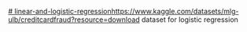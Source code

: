 [# linear-and-logistic-regression](https://www.kaggle.com/datasets/mlg-ulb/creditcardfraud?resource=download)https://www.kaggle.com/datasets/mlg-ulb/creditcardfraud?resource=download
dataset for logistic regression
